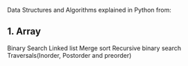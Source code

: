 Data Structures and Algorithms explained in Python from:
## 1. Array
Binary Search
Linked list 
Merge sort 
Recursive binary search
Traversals(Inorder, Postorder and preorder)
